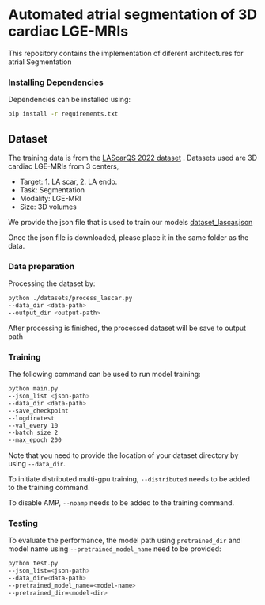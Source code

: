 # Automated atrial segmentation of 3D cardiac LGE-MRIs
This repository contains the implementation of diferent architectures for atrial Segmentation


### Installing Dependencies
Dependencies can be installed using:
``` bash
pip install -r requirements.txt
```

## Dataset


The training data is from the [LAScarQS 2022 dataset](https://zmiclab.github.io/projects/lascarqs22/data.html) . Datasets used are 3D cardiac LGE-MRIs from 3 centers,
- Target: 1. LA scar, 2. LA endo.
- Task: Segmentation
- Modality: LGE-MRI
- Size: 3D volumes


We provide the json file that is used to train our models [dataset_lascar.json](https://github.com/Erica-Tan/atrial_segmentation/releases/download/V1/dataset_lascar.json)


Once the json file is downloaded, please place it in the same folder as the data.

### Data preparation
Processing the dataset by:
``` bash
python ./datasets/process_lascar.py
--data_dir <data-path>
--output_dir <output-path>
```


After processing is finished, the processed dataset will be save to output path


### Training


The following command can be used to run model training:
``` bash
python main.py
--json_list <json-path>
--data_dir <data-path>
--save_checkpoint 
--logdir=test 
--val_every 10 
--batch_size 2 
--max_epoch 200 
```

Note that you need to provide the location of your dataset directory by using ```--data_dir```.

To initiate distributed multi-gpu training, ```--distributed``` needs to be added to the training command.

To disable AMP, ```--noamp``` needs to be added to the training command.




### Testing
To evaluate the performance, the model path using `pretrained_dir` and model
name using `--pretrained_model_name` need to be provided:

```bash
python test.py 
--json_list=<json-path> 
--data_dir=<data-path>
--pretrained_model_name=<model-name> 
--pretrained_dir=<model-dir>
```
